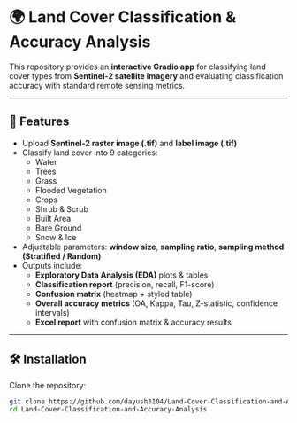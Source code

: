 # 🌍 Land Cover Classification & Accuracy Analysis  

This repository provides an **interactive Gradio app** for classifying land cover types from **Sentinel-2 satellite imagery** and evaluating classification accuracy with standard remote sensing metrics.  

---

## 🚀 Features
- Upload **Sentinel-2 raster image (.tif)** and **label image (.tif)**  
- Classify land cover into 9 categories:  
  - Water  
  - Trees  
  - Grass  
  - Flooded Vegetation  
  - Crops  
  - Shrub & Scrub  
  - Built Area  
  - Bare Ground  
  - Snow & Ice  
- Adjustable parameters: **window size**, **sampling ratio**, **sampling method (Stratified / Random)**  
- Outputs include:  
  - **Exploratory Data Analysis (EDA)** plots & tables  
  - **Classification report** (precision, recall, F1-score)  
  - **Confusion matrix** (heatmap + styled table)  
  - **Overall accuracy metrics** (OA, Kappa, Tau, Z-statistic, confidence intervals)  
  - **Excel report** with confusion matrix & accuracy results  

---

## 🛠️ Installation

Clone the repository:  
```bash
git clone https://github.com/dayush3104/Land-Cover-Classification-and-Accuracy-Analysis.git
cd Land-Cover-Classification-and-Accuracy-Analysis
